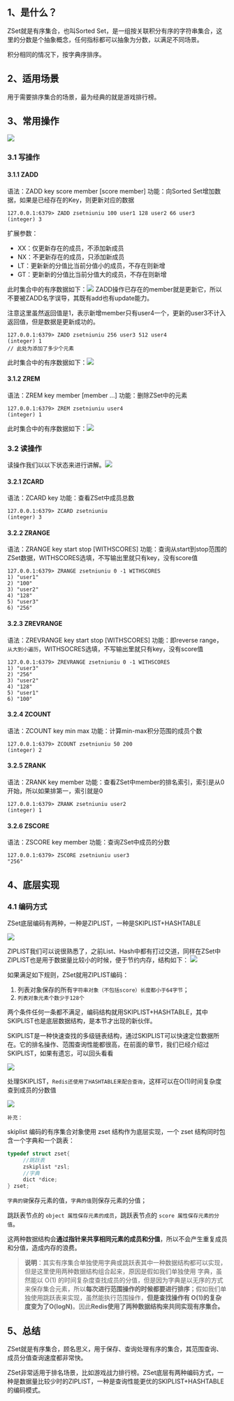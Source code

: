 ## 1、是什么？

ZSet就是有序集合，也叫Sorted Set，是一组按关联积分有序的字符串集合，这里的分数是个抽象概念，任何指标都可以抽象为分数，以满足不同场景。

积分相同的情况下，按字典序排序。

## 2、适用场景

用于需要排序集合的场景，最为经典的就是游戏排行榜。

## 3、常用操作

![](https://image-for.oss-cn-guangzhou.aliyuncs.com/for-obsidian/Java_Study/2_%E5%AD%A6%E4%B9%A0%E7%AC%94%E8%AE%B0/1_Java%E8%AF%AD%E8%A8%80%E6%A0%B8%E5%BF%83/1_Java%E5%9F%BA%E7%A1%80/1_Java%E5%A4%8D%E4%B9%A0%E7%AC%94%E8%AE%B0/Pasted%20image%2020231018193607.png)
### 3.1 写操作

#### 3.1.1 ZADD

语法：ZADD key score member [score member]
功能：向Sorted Set增加数据，如果是已经存在的Key，则更新对应的数据

```shell
127.0.0.1:6379> ZADD zsetniuniu 100 user1 128 user2 66 user3
(integer) 3
```

扩展参数：
- XX：仅更新存在的成员，不添加新成员
- NX：不更新存在的成员，只添加新成员
- LT：更新新的分值比当前分值小的成员，不存在则新增
- GT：更新新的分值比当前分值大的成员，不存在则新增

此时集合中的有序数据如下：![](https://image-for.oss-cn-guangzhou.aliyuncs.com/for-obsidian/Java_Study/2_%E5%AD%A6%E4%B9%A0%E7%AC%94%E8%AE%B0/1_Java%E8%AF%AD%E8%A8%80%E6%A0%B8%E5%BF%83/1_Java%E5%9F%BA%E7%A1%80/1_Java%E5%A4%8D%E4%B9%A0%E7%AC%94%E8%AE%B0/Pasted%20image%2020231018193902.png)
ZADD操作已存在的member就是更新它，所以不要被ZADD名字误导，其既有add也有update能力。

注意这里虽然返回值是1，表示新增member只有user4一个，更新的user3不计入返回值，但是数据是更新成功的。
```shell
127.0.0.1:6379> ZADD zsetniuniu 256 user3 512 user4
(integer) 1
// 此处为添加了多少个元素
```

此时集合中的有序数据如下：![](https://image-for.oss-cn-guangzhou.aliyuncs.com/for-obsidian/Java_Study/2_%E5%AD%A6%E4%B9%A0%E7%AC%94%E8%AE%B0/1_Java%E8%AF%AD%E8%A8%80%E6%A0%B8%E5%BF%83/1_Java%E5%9F%BA%E7%A1%80/1_Java%E5%A4%8D%E4%B9%A0%E7%AC%94%E8%AE%B0/Pasted%20image%2020231018194044.png)

#### 3.1.2 ZREM

语法：ZREM key member [member ...]
功能：删除ZSet中的元素

```shell
127.0.0.1:6379> ZREM zsetniuniu user4
(integer) 1
```

此时集合中的有序数据如下：![](https://image-for.oss-cn-guangzhou.aliyuncs.com/for-obsidian/Java_Study/2_%E5%AD%A6%E4%B9%A0%E7%AC%94%E8%AE%B0/1_Java%E8%AF%AD%E8%A8%80%E6%A0%B8%E5%BF%83/1_Java%E5%9F%BA%E7%A1%80/1_Java%E5%A4%8D%E4%B9%A0%E7%AC%94%E8%AE%B0/Pasted%20image%2020231018194130.png)

### 3.2 读操作

读操作我们以以下状态来进行讲解。![](https://image-for.oss-cn-guangzhou.aliyuncs.com/for-obsidian/Java_Study/2_%E5%AD%A6%E4%B9%A0%E7%AC%94%E8%AE%B0/1_Java%E8%AF%AD%E8%A8%80%E6%A0%B8%E5%BF%83/1_Java%E5%9F%BA%E7%A1%80/1_Java%E5%A4%8D%E4%B9%A0%E7%AC%94%E8%AE%B0/Pasted%20image%2020231018194152.png)
#### 3.2.1 ZCARD

语法：ZCARD key
功能：查看ZSet中成员总数

```shell
127.0.0.1:6379> ZCARD zsetniuniu
(integer) 3
```

#### 3.2.2 ZRANGE

语法：ZRANGE key start stop [WITHSCORES]
功能：查询从start到stop范围的ZSet数据，WITHSCORES选填，不写输出里就只有key，没有score值

```shell
127.0.0.1:6379> ZRANGE zsetniuniu 0 -1 WITHSCORES
1) "user1"
2) "100"
3) "user2"
4) "128"
5) "user3"
6) "256"
```

#### 3.2.3 ZREVRANGE

语法：ZREVRANGE key start stop [WITHSCORES]
功能：即reverse range，`从大到小遍历`，WITHSOCRES选填，不写输出里就只有key，没有score值

```shell
127.0.0.1:6379> ZREVRANGE zsetniuniu 0 -1 WITHSCORES
1) "user3"
2) "256"
3) "user2"
4) "128"
5) "user1"
6) "100"
```

#### 3.2.4 ZCOUNT

语法：ZCOUNT key min max
功能：计算min-max积分范围的成员个数

```shell
127.0.0.1:6379> ZCOUNT zsetniuniu 50 200
(integer) 2
```

#### 3.2.5 ZRANK

语法：ZRANK key member
功能：查看ZSet中member的排名索引，索引是从0开始，所以如果排第一，索引就是0

```shell
127.0.0.1:6379> ZRANK zsetniuniu user2
(integer) 1
```

#### 3.2.6 ZSCORE

语法：ZSCORE key member
功能：查询ZSet中成员的分数

```shell
127.0.0.1:6379> ZSCORE zsetniuniu user3
"256"
```

## 4、底层实现

### 4.1 编码方式

ZSet底层编码有两种，一种是ZIPLIST，一种是SKIPLIST+HASHTABLE

![](https://image-for.oss-cn-guangzhou.aliyuncs.com/for-obsidian/Java_Study/2_%E5%AD%A6%E4%B9%A0%E7%AC%94%E8%AE%B0/1_Java%E8%AF%AD%E8%A8%80%E6%A0%B8%E5%BF%83/1_Java%E5%9F%BA%E7%A1%80/1_Java%E5%A4%8D%E4%B9%A0%E7%AC%94%E8%AE%B0/Pasted%20image%2020231018195313.png)

ZIPLIST我们可以说很熟悉了，之前List、Hash中都有打过交道，同样在ZSet中ZIPLIST也是用于数据量比较小的时候，便于节约内存，结构如下：
![](https://image-for.oss-cn-guangzhou.aliyuncs.com/for-obsidian/Java_Study/2_%E5%AD%A6%E4%B9%A0%E7%AC%94%E8%AE%B0/1_Java%E8%AF%AD%E8%A8%80%E6%A0%B8%E5%BF%83/1_Java%E5%9F%BA%E7%A1%80/1_Java%E5%A4%8D%E4%B9%A0%E7%AC%94%E8%AE%B0/Pasted%20image%2020231018195710.png)

如果满足如下规则，ZSet就用ZIPLIST编码：
1. 列表对象保存的所有`字符串对象（不包括score）长度都小于64字节`；
2. `列表对象元素个数少于128个`

两个条件任何一条都不满足，编码结构就用SKIPLIST+HASHTABLE，其中SKIPLIST也是底层数据结构，是本节才出现的新伙伴。

SKIPLIST是一种快速查找的多级链表结构，通过SKIPLIST可以快速定位数据所在。它的排名操作、范围查询性能都很高，在前面的章节，我们已经介绍过SKIPLIST，如果有遗忘，可以回头看看

![](https://image-for.oss-cn-guangzhou.aliyuncs.com/for-obsidian/Java_Study/2_%E5%AD%A6%E4%B9%A0%E7%AC%94%E8%AE%B0/1_Java%E8%AF%AD%E8%A8%80%E6%A0%B8%E5%BF%83/1_Java%E5%9F%BA%E7%A1%80/1_Java%E5%A4%8D%E4%B9%A0%E7%AC%94%E8%AE%B0/Pasted%20image%2020231018200811.png)

处理SKIPLIST，`Redis还使用了HASHTABLE来配合查询`，这样可以在O(1)时间复杂度查到成员的分数值

![](https://image-for.oss-cn-guangzhou.aliyuncs.com/for-obsidian/Java_Study/2_%E5%AD%A6%E4%B9%A0%E7%AC%94%E8%AE%B0/1_Java%E8%AF%AD%E8%A8%80%E6%A0%B8%E5%BF%83/1_Java%E5%9F%BA%E7%A1%80/1_Java%E5%A4%8D%E4%B9%A0%E7%AC%94%E8%AE%B0/Pasted%20image%2020231018200849.png)

`补充：`

skiplist 编码的有序集合对象使用 zset 结构作为底层实现，一个 zset 结构同时包含一个字典和一个跳表：
```C
typedef struct zset{
     //跳跃表
     zskiplist *zsl;
     //字典
     dict *dice;
} zset;
```

`字典的键`保存元素的值，`字典的值`则保存元素的分值；

跳跃表节点的 `object 属性保存元素的成员`，跳跃表节点的 `score 属性保存元素的分值`。

这两种数据结构会**通过指针来共享相同元素的成员和分值**，所以不会产生重复成员和分值，造成内存的浪费。

>**说明**：其实有序集合单独使用字典或跳跃表其中一种数据结构都可以实现，但是这里使用两种数据结构组合起来，原因是假如我们单独使用 字典，虽然能以 O(1) 的时间复杂度查找成员的分值，但是因为字典是以无序的方式来保存集合元素，所以**每次进行范围操作的时候都要进行排序**；假如我们单独使用跳跃表来实现，虽然能执行范围操作，**但是查找操作有 O(1)的复杂度变为了O(logN)**。因此**Redis使用了两种数据结构来共同实现有序集合。**

  
## 5、总结

ZSet就是有序集合，顾名思义，用于保存、查询处理有序的集合，其范围查询、成员分值查询速度都非常快。

ZSet非常适用于排名场景，比如游戏战力排行榜。ZSet底层有两种编码方式，一种是数据量比较少时的ZIPLIST，一种是查询性能更优的SKIPLIST+HASHTABLE的编码模式。
